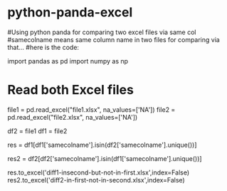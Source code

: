 # python-panda-excel
#Using python panda for comparing two excel files via same col
#samecolname means same column name in two files for comparing via that...
#here is the code:

import pandas as pd
import numpy as np

# Read both Excel files
file1 = pd.read_excel("file1.xlsx", na_values=['NA'])
file2 = pd.read_excel("file2.xlsx", na_values=['NA'])


df2 = file1
df1 = file2



res = df1[df1['samecolname'].isin(df2['samecolname'].unique())]
                   
res2 = df2[df2['samecolname'].isin(df1['samecolname'].unique())]               

res.to_excel('diff1-insecond-but-not-in-first.xlsx',index=False)
res2.to_excel('diff2-in-first-not-in-second.xlsx',index=False)
